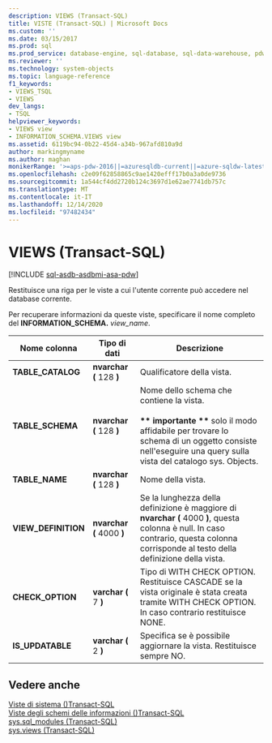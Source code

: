 ```yaml
---
description: VIEWS (Transact-SQL)
title: VISTE (Transact-SQL) | Microsoft Docs
ms.custom: ''
ms.date: 03/15/2017
ms.prod: sql
ms.prod_service: database-engine, sql-database, sql-data-warehouse, pdw
ms.reviewer: ''
ms.technology: system-objects
ms.topic: language-reference
f1_keywords:
- VIEWS_TSQL
- VIEWS
dev_langs:
- TSQL
helpviewer_keywords:
- VIEWS view
- INFORMATION_SCHEMA.VIEWS view
ms.assetid: 6119bc94-0b22-45d4-a34b-967afd810a9d
author: markingmyname
ms.author: maghan
monikerRange: '>=aps-pdw-2016||=azuresqldb-current||=azure-sqldw-latest||>=sql-server-2016||>=sql-server-linux-2017||=azuresqldb-mi-current'
ms.openlocfilehash: c2e09f62858865c9ae1420efff17b0a3a0de9736
ms.sourcegitcommit: 1a544cf4dd2720b124c3697d1e62ae7741db757c
ms.translationtype: MT
ms.contentlocale: it-IT
ms.lasthandoff: 12/14/2020
ms.locfileid: "97482434"
---
```

# <a name="views-transact-sql"></a>VIEWS (Transact-SQL)
[!INCLUDE [sql-asdb-asdbmi-asa-pdw](../../includes/applies-to-version/sql-asdb-asdbmi-asa-pdw.md)]

  Restituisce una riga per le viste a cui l'utente corrente può accedere nel database corrente.  
  
 Per recuperare informazioni da queste viste, specificare il nome completo del **INFORMATION_SCHEMA.** _view_name_.  
  
|Nome colonna|Tipo di dati|Descrizione|  
|-----------------|---------------|-----------------|  
|**TABLE_CATALOG**|**nvarchar (** 128 **)**|Qualificatore della vista.|  
|**TABLE_SCHEMA**|**nvarchar (** 128 **)**|Nome dello schema che contiene la vista.<br /><br /> **&#42;&#42; importante &#42;&#42;**  solo il modo affidabile per trovare lo schema di un oggetto consiste nell'eseguire una query sulla vista del catalogo sys. Objects.|  
|**TABLE_NAME**|**nvarchar (** 128 **)**|Nome della vista.|  
|**VIEW_DEFINITION**|**nvarchar (** 4000 **)**|Se la lunghezza della definizione è maggiore di **nvarchar (** 4000 **)**, questa colonna è null. In caso contrario, questa colonna corrisponde al testo della definizione della vista.|  
|**CHECK_OPTION**|**varchar (** 7 **)**|Tipo di WITH CHECK OPTION. Restituisce CASCADE se la vista originale è stata creata tramite WITH CHECK OPTION. In caso contrario restituisce NONE.|  
|**IS_UPDATABLE**|**varchar (** 2 **)**|Specifica se è possibile aggiornare la vista. Restituisce sempre NO.|  
  
## <a name="see-also"></a>Vedere anche  
 [Viste di sistema &#40;&#41;Transact-SQL ](../../t-sql/language-reference.md)   
 [Viste degli schemi delle informazioni &#40;&#41;Transact-SQL ](~/relational-databases/system-information-schema-views/system-information-schema-views-transact-sql.md)   
 [sys.sql_modules &#40;Transact-SQL&#41;](../../relational-databases/system-catalog-views/sys-sql-modules-transact-sql.md)   
 [sys.views &#40;Transact-SQL&#41;](../../relational-databases/system-catalog-views/sys-views-transact-sql.md)  
  
